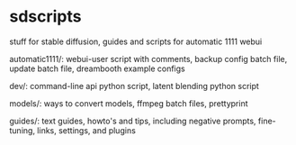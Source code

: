 # sdscripts
stuff for stable diffusion, guides and scripts for automatic 1111 webui

automatic1111/: webui-user script with comments, backup config batch file, update batch file, dreambooth example configs

dev/:           command-line api python script, latent blending python script

models/:        ways to convert models, ffmpeg batch files, prettyprint

guides/:        text guides, howto's and tips, including negative prompts, fine-tuning, links, settings, and plugins
